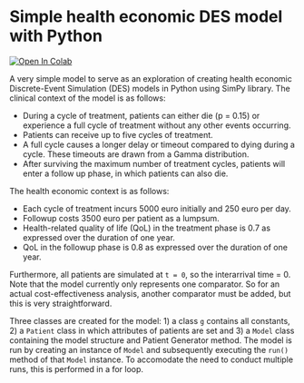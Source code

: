 # Simple health economic DES model with Python

[![Open In Colab](https://colab.research.google.com/assets/colab-badge.svg)](https://colab.research.google.com/github/mivandev/healthecon_des_simpy/blob/main/he_model_oo.ipynb)

A very simple model to serve as an exploration of creating health economic Discrete-Event Simulation (DES) models in Python using SimPy library. The clinical context of the model is as follows:
* During a cycle of treatment, patients can either die (p = 0.15) or experience a full cycle of treatment without any other events occurring.
* Patients can receive up to five cycles of treatment.
* A full cycle causes a longer delay or timeout compared to dying during a cycle. These timeouts are drawn from a Gamma distribution.
* After surviving the maximum number of treatment cycles, patients will enter a follow up phase, in which patients can also die.

The health economic context is as follows:
* Each cycle of treatment incurs 5000 euro initially and 250 euro per day.
* Followup costs 3500 euro per patient as a lumpsum.
* Health-related quality of life (QoL) in the treatment phase is 0.7 as expressed over the duration of one year.
* QoL in the followup phase is 0.8 as expressed over the duration of one year.

Furthermore, all patients are simulated at `t = 0`, so the interarrival time = 0. Note that the model currently only represents one comparator. So for an actual cost-effectiveness analysis, another comparator must be added, but this is very straightforward.

Three classes are created for the model: 1) a class `g` contains all constants, 2) a `Patient` class in which attributes of patients are set and 3) a `Model` class containing the model structure and Patient Generator method. The model is run by creating an instance of `Model` and subsequently executing the `run()` method of that `Model` instance. To accomodate the need to conduct multiple runs, this is performed in a for loop.